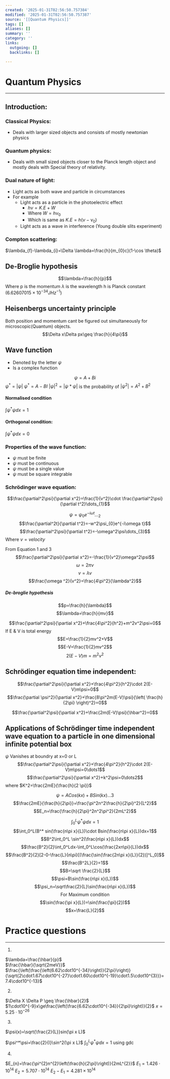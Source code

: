 ```yaml
---
created: '2025-01-31T02:56:50.757384'
modified: '2025-01-31T02:56:50.757387'
source: '[[Quantum Physics]]'
tags: []
aliases: []
summary: ''
category: ''
links:
  outgoing: []
  backlinks: []

---
```


# Quantum Physics

___

## Introduction:
### Classical Physics:
- Deals with larger sized objects and consists of mostly newtonian physics
### Quantum physics:
- Deals with small sized objects closer to the Planck length object and mostly deals with Special theory of relativity.
### Dual nature of light:
- Light acts as both wave and particle in circumstances
- For example
	- Light acts as a particle in the photoelectric effect
		- $h\nu=K.E+W$
		- Where $W=h\nu_{0}$
		- Which is same as $K.E=h(\nu-\nu_{0})$
	- Light acts as a wave in interference (Young double slits experiment)


### Compton scattering:
$\lambda_{f}-\lambda_{i}=\Delta \lambda=\frac{h}{m_{0}c}(1-\cos \theta)$

## De-Broglie hypothesis
$$\lambda=\frac{h}{p}$$
Where p is the momentum
$\lambda$ is the wavelength
h is Planck constant ($6.62607015×10^{-34}JHz^{-1}$)


## Heisenbergs uncertainty principle
Both position and momentum cant be figured out simultaneously for microscopic(Quantum) objects.
$$\Delta x\Delta px\geq \frac{h}{4\pi}$$
## Wave function
- Denoted by the letter $\psi$ 
- Is a complex function

$$\psi=A+Bi$$
$\psi^*=|\psi|$
$\psi^{*}=A-BI$
$|\psi|^2=|\psi*\psi|$ is the probability of 
$|\psi^2|=A^2+B^2$

#### Normalised condition
$\int\psi^*\psi dx=1$

#### Orthogonal condition: 
$\int\psi^*\psi dx=0$

### Properties of the wave function:
- $\psi$ must be finite
- $\psi$ must be continuous
- $\psi$ must be a single value
- $\psi$ must be square integrable

### Schrödinger wave equation:

$$\frac{\partial^2\psi}{\partial x^2}=\frac{1}{v^2}\cdot \frac{\partial^2\psi}{\partial t^2}\dots_{1}$$

$$\psi=\psi_{0}e^{-i\omega t}\dots_{2}$$
$$\frac{\partial^2t}{\partial t^2}=-w^2\psi_{0}e^{-i\omega t}$$
$$\frac{\partial^2\psi}{\partial t^2}=-\omega^2\psi\dots_{3}$$
Where $v=velocity$

From Equation 1 and 3
$$\frac{\partial^2\psi}{\partial x^2}=-\frac{1}{v^2}\omega^2\psi$$
$$\omega =2\pi \nu$$
$$v=\lambda \nu$$
$$\frac{\omega ^2}{v^2}=\frac{4\pi^2}{\lambda^2}$$


##### De-broglie hypothesis
$$p=\frac{h}{\lambda}$$
$$\lambda=\frac{h}{mv}$$

$$\frac{\partial^2\psi}{\partial x^2}+\frac{4\pi^2}{h^2}+m^2v^2\psi=0$$
If E & V is total energy 
$$E=\frac{1}{2}mv^2+V$$
$$E-V=\frac{1}{2}mv^2$$
$$2(E-V)m=m^2v^2$$

## Schrödinger equation time independent: 
$$\frac{\partial^2\psi}{\partial x^2}+\frac{4\pi^2}{h^2}\cdot 2(E-V)m\psi=0$$
$$\frac{\partial \psi^2}{\partial x^2}+\frac{8\pi^2m(E-V)\psi}{\left( \frac{h}{2\pi} \right)^2}=0$$

$$\frac{\partial^2\psi}{\partial x^2}+\frac{2m(E-V)\psi}{\hbar^2}=0$$     
## Applications of Schrödinger time independent wave equation to a particle in one dimensional infinite potential box


$\psi \text{ Vanishes at boundry at x=0 or L}$
$$\frac{\partial^2\psi}{\partial x^2}+\frac{4\pi^2}{h^2}\cdot 2(E-V)m\psi=0\dots1$$
$$\frac{\partial^2\psi}{\partial x^2}+k^2\psi=0\dots2$$
where $K^2=\frac{2mE}{\frac{h}{2 \pi}}$

$$\psi=ACos(kx)+BSin(kx)\dots3$$
$$\frac{2mE}{\frac{h}{2\pi}}=\frac{\pi^2n^2\frac{h}{2\pi}^2}{L^2}$$
$$E_n=\frac{\frac{h}{2\pi}^2n^2\pi^2}{2mL^2}$$



$$\int_0^L\psi^*\psi dx=1$$
$$\int_0^L(B^* sin(\frac{n\pi x}{L})\cdot Bsin(\frac{n\pi x}{L})dx=1$$
$$B^2\int_0^L \sin^2(\frac{n\pi x}{L})dx$$
$$\frac{B^2}{2}\int_0^Ldx-\int_0^L\cos(\frac{2xn\pi}{L})dx$$
$$\frac{B^2}{2}[2-0-\frac{L}{n\pi}[(\frac{\sin(\frac{2n\pi x}{L}}{2})]^L_0]$$
$$\frac{B^2L}{2}=1$$
$$B=\sqrt \frac{2}{L}$$
$$\psi=B\sin(\frac{n\pi x}{L})$$
$$\psi_n=\sqrt\frac{2}{L}\sin(\frac{n\pi x}{L})$$
$$\text{For Maximum condition}$$
$$\sin(\frac{\pi x}{L})=\sin(\frac{\pi}{2})$$
$$x=\frac{L}{2}$$


# Practice questions
___

1) 
$\lambda=\frac{\hbar}{p}$  
$\frac{\hbar}{\sqrt{2meV}}$ 
$\frac{\left(\frac{\left(6.62\cdot10^{-34}\right)}{2\pi}\right)}{\sqrt{2\cdot1.67\cdot10^{-27}\cdot1.60\cdot10^{-19}\cdot1.5\cdot10^{3}}}=7.4\cdot10^{-13}$

2) 
$\Delta X \Delta P \geq \frac{\hbar}{2}$ 
$1\cdot10^{-9}x\ge\frac{\left(\frac{6.62\cdot10^{-34}}{2\pi}\right)}{2}$
$x=5.25\cdot10^{-26}$ 

3) 
$\psi(x)=\sqrt{\frac{2}{L}}sin(\pi x L)$  

$\psi^*\psi=\frac{2}{l}\sin^2(\pi x L)$
$\int_0^L\psi^*\psi dx=1$ using gdc

4) 
$E_{n}=\frac{\pi^{2}n^{2}\left(\frac{h}{2\pi}\right)}{2mL^{2}}$
$E_{1}=1.426\cdot10^{14}$
$E_{2}=5.707\cdot10^{14}$
$E_{2}-E_{1}=4.281\times 10^{14}$ 